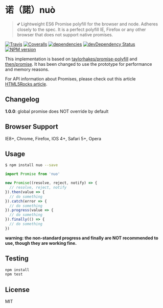 # 诺（諾）nuò

> :two_hearts: Lightweight ES6 Promise polyfill for the browser and node. Adheres closely to the spec. It is a perfect polyfill IE, Firefox or any other browser that does not support native promises.

[![Travis](https://img.shields.io/travis/crossjs/nuo.svg?style=flat-square)](https://travis-ci.org/crossjs/nuo)
[![Coveralls](https://img.shields.io/coveralls/crossjs/nuo.svg?style=flat-square)](https://coveralls.io/github/crossjs/nuo)
[![dependencies](https://david-dm.org/crossjs/nuo.svg?style=flat-square)](https://david-dm.org/crossjs/nuo)
[![devDependency Status](https://david-dm.org/crossjs/nuo/dev-status.svg?style=flat-square)](https://david-dm.org/crossjs/nuo#info=devDependencies)
[![NPM version](https://img.shields.io/npm/v/nuo.svg?style=flat-square)](https://npmjs.org/package/nuo)

This implementation is based on [taylorhakes/promise-polyfill](https://github.com/taylorhakes/promise-polyfill) and [then/promise](https://github.com/then/promise). It has been changed to use the prototype for performance and memory reasons.

For API information about Promises, please check out this article [HTML5Rocks article](http://www.html5rocks.com/en/tutorials/es6/promises/).

## Changelog

**1.0.0**: global promise does NOT override by default

## Browser Support

IE8+, Chrome, Firefox, IOS 4+, Safari 5+, Opera

## Usage

```bash
$ npm install nuo --save
```

```js
import Promise from 'nuo'

new Promise((resolve, reject, notify) => {
  // resolve, reject, notify
}).then(value => {
  // do something
}).catch(error => {
  // do something
}).progress(value => {
  // do something
}).finally(() => {
  // do something
})
```

**warning: the non-standard progress and finally are NOT recommended to use, though they are working fine.**

## Testing

```bash
npm install
npm test
```

## License

MIT
